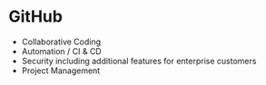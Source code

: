 # GitHub

  * Collaborative Coding
  * Automation / CI & CD
  * Security including additional features for enterprise customers
  * Project Management
